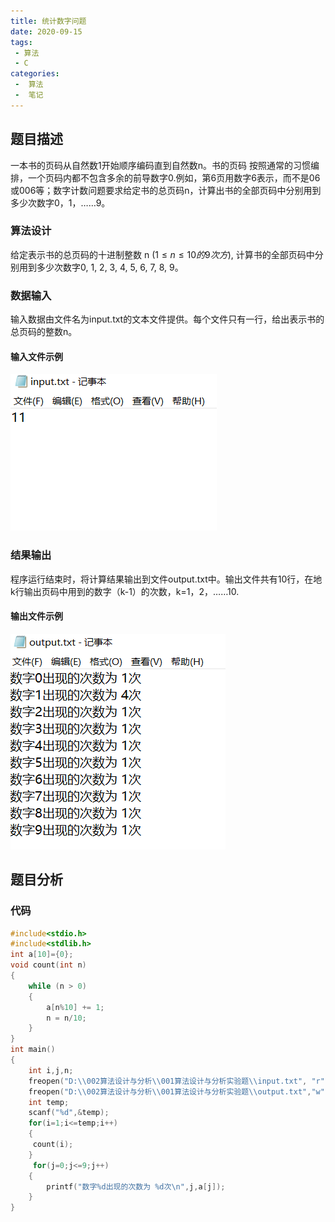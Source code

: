 ```yaml
---
title: 统计数字问题
date: 2020-09-15
tags:
 - 算法
 - C
categories:
 -  算法
 -  笔记
---
```



## 题目描述

一本书的页码从自然数1开始顺序编码直到自然数n。书的页码 按照通常的习惯编排，一个页码内都不包含多余的前导数字0.例如，第6页用数字6表示，而不是06或006等；数字计数问题要求给定书的总页码n，计算出书的全部页码中分别用到多少次数字0，1，……9。

### 算法设计

给定表示书的总页码的十进制整数 n ($1 \leq n \leq 10的9次方$), 计算书的全部页码中分别用到多少次数字0, 1, 2, 3, 4, 5, 6, 7, 8, 9。

### 数据输入

输入数据由文件名为input.txt的文本文件提供。每个文件只有一行，给出表示书的总页码的整数n。

#### 输入文件示例

![输入文件](../../images/Snipaste_2020-09-15_23-03-57.png)

### 结果输出

程序运行结束时，将计算结果输出到文件output.txt中。输出文件共有10行，在地k行输出页码中用到的数字（k-1）的次数，k=1，2，……10.

#### 输出文件示例

![输入文件](../../images/Snipaste_2020-09-15_23-06-47.png)

## 题目分析


### 代码 
```c
#include<stdio.h>
#include<stdlib.h>
int a[10]={0};	
void count(int n)
{
    while (n > 0)
    {
        a[n%10] += 1;
        n = n/10;
    }
}
int main()
{
	int i,j,n;
	freopen("D:\\002算法设计与分析\\001算法设计与分析实验题\\input.txt", "r", stdin);           
	freopen("D:\\002算法设计与分析\\001算法设计与分析实验题\\output.txt","w",stdout) ; 
    int temp;
	scanf("%d",&temp);              
	for(i=1;i<=temp;i++) 
	{
	 count(i); 
    }
	 for(j=0;j<=9;j++)
	{
	    printf("数字%d出现的次数为 %d次\n",j,a[j]);
	}	         
}

```